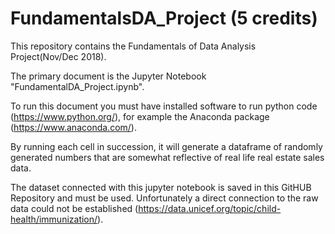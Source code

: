 # FundamentalsDA_Project (5 credits)

This repository contains the Fundamentals of Data Analysis Project(Nov/Dec 2018).

The primary document is the Jupyter Notebook "FundamentalDA_Project.ipynb".

To run this document you must have installed software to run python code (https://www.python.org/), for example the Anaconda package (https://www.anaconda.com/).

By running each cell in succession, it will generate a dataframe of randomly generated numbers that are somewhat reflective of real life real estate sales data. 

The dataset connected with this jupyter notebook is saved in this GitHUB Repository and must be used. Unfortunately a direct connection to the raw data could not be established (https://data.unicef.org/topic/child-health/immunization/). 
